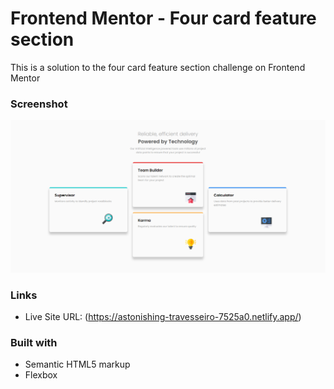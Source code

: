# Frontend Mentor - Four card feature section

This is a solution to the four card feature section challenge on Frontend Mentor

### Screenshot

![Four card feature section](images/four-card-feature-solution.png)

### Links

- Live Site URL: (https://astonishing-travesseiro-7525a0.netlify.app/)

### Built with

- Semantic HTML5 markup
- Flexbox